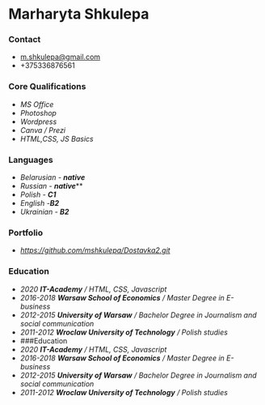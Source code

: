 # Marharyta Shkulepa
### Contact
+ m.shkulepa@gmail.com
+ +375336876561
### Core Qualifications 
+ *MS Office*  
+ *Photoshop*
+ *Wordpress*
+ *Canva / Prezi*
+ *HTML,CSS, JS Basics*

### Languages
+ *Belarusian - **native*** 
+ *Russian - **native***** 
+ *Polish - **C1*** 
+ *English -**B2*** 
+ *Ukrainian - **B2***

### Portfolio 
+ *https://github.com/mshkulepa/Dostavka2.git*

### Education
+ *2020 **IT-Academy** / HTML, CSS, Javascript*
+ *2016-2018 **Warsaw School of Economics** / Master Degree in E-business* 
+ *2012-2015 **University of Warsaw** / Bachelor Degree in Journalism and social communication* 
+ *2011-2012 **Wroclaw University of Technology** / Polish studies* 
+ ###Education
+ *2020 **IT-Academy** / HTML, CSS, Javascript*
+ *2016-2018 **Warsaw School of Economics** / Master Degree in E-business* 
+ *2012-2015 **University of Warsaw** / Bachelor Degree in Journalism and social communication* 
+ *2011-2012 **Wroclaw University of Technology** / Polish studies* 

